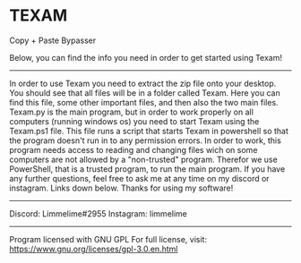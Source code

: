 # TEXAM
Copy + Paste Bypasser

Below, you can find the info you need
in order to get started using Texam!

-----------------------

In order to use Texam you need to extract
the zip file onto your desktop. You should
see that all files will be in a folder
called Texam. Here you can find this file,
some other important files, and then also
the two main files. Texam.py is the main
program, but in order to work properly on
all computers (running windows os) you
need to start Texam using the Texam.ps1
file. This file runs a script that starts
Texam in powershell so that the program
doesn't run in to any permission errors.
In order to work, this program needs
access to reading and changing files wich
on some computers are not allowed by a
"non-trusted" program. Therefor we use
PowerShell, that is a trusted program, to
run the main program. If you have any
further questions, feel free to ask me at
any time on my discord or instagram. Links
down below. Thanks for using my software!

-----------------------

Discord: Limmelime#2955
Instagram: limmelime

-----------------------

Program licensed with GNU GPL
For full license, visit: https://www.gnu.org/licenses/gpl-3.0.en.html
